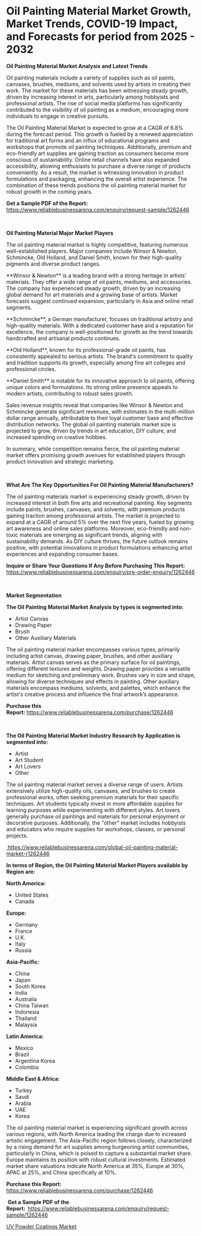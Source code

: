 <p><h1>Oil Painting Material Market Growth, Market Trends, COVID-19 Impact, and Forecasts for period from 2025 - 2032</h1></p><p><strong>Oil Painting Material Market Analysis and Latest Trends</strong></p>
<p><p>Oil painting materials include a variety of supplies such as oil paints, canvases, brushes, mediums, and solvents used by artists in creating their work. The market for these materials has been witnessing steady growth, driven by increasing interest in arts, particularly among hobbyists and professional artists. The rise of social media platforms has significantly contributed to the visibility of oil painting as a medium, encouraging more individuals to engage in creative pursuits.</p><p>The Oil Painting Material Market is expected to grow at a CAGR of 6.8% during the forecast period. This growth is fueled by a renewed appreciation for traditional art forms and an influx of educational programs and workshops that promote oil painting techniques. Additionally, premium and eco-friendly art supplies are gaining traction as consumers become more conscious of sustainability. Online retail channels have also expanded accessibility, allowing enthusiasts to purchase a diverse range of products conveniently. As a result, the market is witnessing innovation in product formulations and packaging, enhancing the overall artist experience. The combination of these trends positions the oil painting material market for robust growth in the coming years.</p></p>
<p><strong>Get a Sample PDF of the Report:&nbsp;</strong> <a href="https://www.reliablebusinessarena.com/enquiry/request-sample/1262446?utm_campaign=2527&utm_medium=2&utm_source=Github&utm_content=ia&utm_term=31032025&utm_id=oil-painting-material">https://www.reliablebusinessarena.com/enquiry/request-sample/1262446</a></p>
<p>&nbsp;</p>
<p><strong>Oil Painting Material Major Market Players</strong></p>
<p><p>The oil painting material market is highly competitive, featuring numerous well-established players. Major companies include Winsor & Newton, Schmincke, Old Holland, and Daniel Smith, known for their high-quality pigments and diverse product ranges. </p><p>**Winsor & Newton** is a leading brand with a strong heritage in artists' materials. They offer a wide range of oil paints, mediums, and accessories. The company has experienced steady growth, driven by an increasing global demand for art materials and a growing base of artists. Market forecasts suggest continued expansion, particularly in Asia and online retail segments.</p><p>**Schmincke**, a German manufacturer, focuses on traditional artistry and high-quality materials. With a dedicated customer base and a reputation for excellence, the company is well-positioned for growth as the trend towards handcrafted and artisanal products continues. </p><p>**Old Holland**, known for its professional-grade oil paints, has consistently appealed to serious artists. The brand's commitment to quality and tradition supports its growth, especially among fine art colleges and professional circles.</p><p>**Daniel Smith** is notable for its innovative approach to oil paints, offering unique colors and formulations. Its strong online presence appeals to modern artists, contributing to robust sales growth. </p><p>Sales revenue insights reveal that companies like Winsor & Newton and Schmincke generate significant revenues, with estimates in the multi-million dollar range annually, attributable to their loyal customer base and effective distribution networks. The global oil painting materials market size is projected to grow, driven by trends in art education, DIY culture, and increased spending on creative hobbies. </p><p>In summary, while competition remains fierce, the oil painting material market offers promising growth avenues for established players through product innovation and strategic marketing.</p></p>
<p>&nbsp;</p>
<p><strong>What Are The Key Opportunities For Oil Painting Material Manufacturers?</strong></p>
<p><p>The oil painting materials market is experiencing steady growth, driven by increased interest in both fine arts and recreational painting. Key segments include paints, brushes, canvases, and solvents, with premium products gaining traction among professional artists. The market is projected to expand at a CAGR of around 5% over the next five years, fueled by growing art awareness and online sales platforms. Moreover, eco-friendly and non-toxic materials are emerging as significant trends, aligning with sustainability demands. As DIY culture thrives, the future outlook remains positive, with potential innovations in product formulations enhancing artist experiences and expanding consumer bases.</p></p>
<p><strong>Inquire or Share Your Questions If Any Before Purchasing This Report:</strong> <a href="https://www.reliablebusinessarena.com/enquiry/pre-order-enquiry/1262446?utm_campaign=2527&utm_medium=2&utm_source=Github&utm_content=ia&utm_term=31032025&utm_id=oil-painting-material">https://www.reliablebusinessarena.com/enquiry/pre-order-enquiry/1262446</a></p>
<p>&nbsp;</p>
<p><strong>Market Segmentation</strong></p>
<p><strong>The Oil Painting Material Market Analysis by types is segmented into:</strong></p>
<p><ul><li>Artist Canvas</li><li>Drawing Paper</li><li>Brush</li><li>Other Auxiliary Materials</li></ul></p>
<p><p>The oil painting material market encompasses various types, primarily including artist canvas, drawing paper, brushes, and other auxiliary materials. Artist canvas serves as the primary surface for oil paintings, offering different textures and weights. Drawing paper provides a versatile medium for sketching and preliminary work. Brushes vary in size and shape, allowing for diverse techniques and effects in painting. Other auxiliary materials encompass mediums, solvents, and palettes, which enhance the artist's creative process and influence the final artwork’s appearance.</p></p>
<p><strong>Purchase this Report:&nbsp;</strong><a href="https://www.reliablebusinessarena.com/purchase/1262446?utm_campaign=2527&utm_medium=2&utm_source=Github&utm_content=ia&utm_term=31032025&utm_id=oil-painting-material">https://www.reliablebusinessarena.com/purchase/1262446</a></p>
<p>&nbsp;</p>
<p><strong>The Oil Painting Material Market Industry Research by Application is segmented into:</strong></p>
<p><ul><li>Artist</li><li>Art Student</li><li>Art Lovers</li><li>Other</li></ul></p>
<p><p>The oil painting material market serves a diverse range of users. Artists extensively utilize high-quality oils, canvases, and brushes to create professional works, often seeking premium materials for their specific techniques. Art students typically invest in more affordable supplies for learning purposes while experimenting with different styles. Art lovers generally purchase oil paintings and materials for personal enjoyment or decorative purposes. Additionally, the "other" market includes hobbyists and educators who require supplies for workshops, classes, or personal projects.</p></p>
<p><a href="https://www.reliablebusinessarena.com/global-oil-painting-material-market-r1262446?utm_campaign=2527&utm_medium=2&utm_source=Github&utm_content=ia&utm_term=31032025&utm_id=oil-painting-material">&nbsp;https://www.reliablebusinessarena.com/global-oil-painting-material-market-r1262446</a></p>
<p><strong>In terms of Region, the Oil Painting Material Market Players available by Region are:</strong></p>
<p>
    <p> <strong> North America: </strong>
        <ul>
            <li>United States</li>
            <li>Canada</li>
        </ul>
        </p> 
    <p> <strong> Europe: </strong>
        <ul>
            <li>Germany</li>
            <li>France</li>
            <li>U.K.</li>
            <li>Italy</li>
            <li>Russia</li>
        </ul>
        </p> 
    <p> <strong> Asia-Pacific: </strong>
        <ul>
            <li>China</li>
            <li>Japan</li>
            <li>South Korea</li>
            <li>India</li>
            <li>Australia</li>
            <li>China Taiwan</li>
            <li>Indonesia</li>
            <li>Thailand</li>
            <li>Malaysia</li>
        </ul>
        </p> 
    <p> <strong> Latin America: </strong>
        <ul>
            <li>Mexico</li>
            <li>Brazil</li>
            <li>Argentina Korea</li>
            <li>Colombia</li>
        </ul>
        </p> 
    <p> <strong> Middle East & Africa: </strong>
        <ul>
            <li>Turkey</li>
            <li>Saudi</li>
            <li>Arabia</li>
            <li>UAE</li>
            <li>Korea</li>
        </ul>
    </p>
    </p>
<p><p>The oil painting material market is experiencing significant growth across various regions, with North America leading the charge due to increased artistic engagement. The Asia-Pacific region follows closely, characterized by a rising demand for art supplies among burgeoning artist communities, particularly in China, which is poised to capture a substantial market share. Europe maintains its position with robust cultural investments. Estimated market share valuations indicate North America at 35%, Europe at 30%, APAC at 25%, and China specifically at 10%.</p></p>
<p><strong>Purchase this Report: </strong><a href="https://www.reliablebusinessarena.com/purchase/1262446?utm_campaign=2527&utm_medium=2&utm_source=Github&utm_content=ia&utm_term=31032025&utm_id=oil-painting-material">https://www.reliablebusinessarena.com/purchase/1262446</a></p>
<p>&nbsp;<strong>Get a Sample PDF of the Report:&nbsp;&nbsp;</strong><a href="https://www.reliablebusinessarena.com/enquiry/request-sample/1262446?utm_campaign=2527&utm_medium=2&utm_source=Github&utm_content=ia&utm_term=31032025&utm_id=oil-painting-material">https://www.reliablebusinessarena.com/enquiry/request-sample/1262446</a></p>
<p><strong></strong></p>
<p><p><a href="https://github.com/pelahotayabe/Market-Research-Report-List-1/blob/main/uv-powder-coatings-market.md?utm_campaign=2527&utm_medium=2&utm_source=Github&utm_content=ia&utm_term=31032025&utm_id=oil-painting-material">UV Powder Coatings Market</a></p></p>
